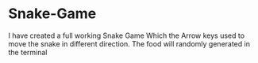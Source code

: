 # Snake-Game


I have created a full working Snake Game
Which the Arrow keys used to move the snake in different direction.
The food will randomly generated in the terminal

